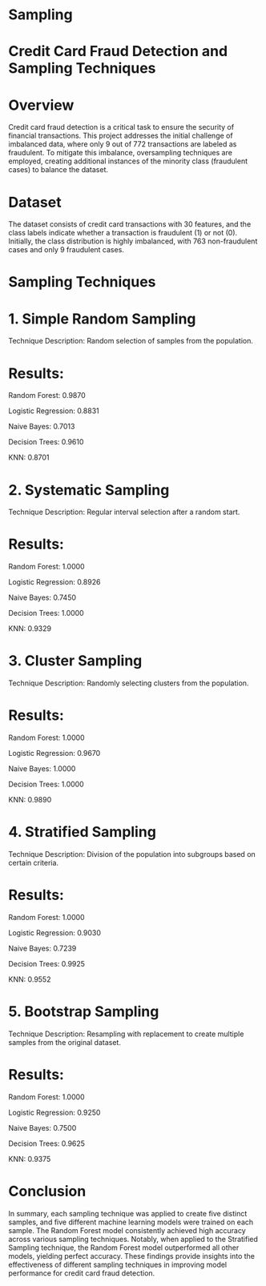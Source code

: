 # Sampling

# Credit Card Fraud Detection and Sampling Techniques
# Overview
Credit card fraud detection is a critical task to ensure the security of financial transactions. This project addresses the initial challenge of imbalanced data, where only 9 out of 772 transactions are labeled as fraudulent. To mitigate this imbalance, oversampling techniques are employed, creating additional instances of the minority class (fraudulent cases) to balance the dataset.

# Dataset
The dataset consists of credit card transactions with 30 features, and the class labels indicate whether a transaction is fraudulent (1) or not (0). Initially, the class distribution is highly imbalanced, with 763 non-fraudulent cases and only 9 fraudulent cases.

# Sampling Techniques
# 1. Simple Random Sampling
Technique Description: Random selection of samples from the population.
# Results:
Random Forest: 0.9870

Logistic Regression: 0.8831

Naive Bayes: 0.7013

Decision Trees: 0.9610

KNN: 0.8701

# 2. Systematic Sampling
Technique Description: Regular interval selection after a random start.
# Results:
Random Forest: 1.0000

Logistic Regression: 0.8926

Naive Bayes: 0.7450

Decision Trees: 1.0000

KNN: 0.9329

# 3. Cluster Sampling
Technique Description: Randomly selecting clusters from the population.
# Results:
Random Forest: 1.0000

Logistic Regression: 0.9670

Naive Bayes: 1.0000

Decision Trees: 1.0000

KNN: 0.9890

# 4. Stratified Sampling
Technique Description: Division of the population into subgroups based on certain criteria.
# Results:
Random Forest: 1.0000

Logistic Regression: 0.9030

Naive Bayes: 0.7239

Decision Trees: 0.9925

KNN: 0.9552

# 5. Bootstrap Sampling
Technique Description: Resampling with replacement to create multiple samples from the original dataset.
# Results:
Random Forest: 1.0000

Logistic Regression: 0.9250

Naive Bayes: 0.7500

Decision Trees: 0.9625

KNN: 0.9375

# Conclusion
In summary, each sampling technique was applied to create five distinct samples, and five different machine learning models were trained on each sample.
The Random Forest model consistently achieved high accuracy across various sampling techniques.
Notably, when applied to the Stratified Sampling technique, the Random Forest model outperformed all other models, yielding perfect accuracy. These findings provide insights into the effectiveness of different sampling techniques in improving model performance for credit card fraud detection.
